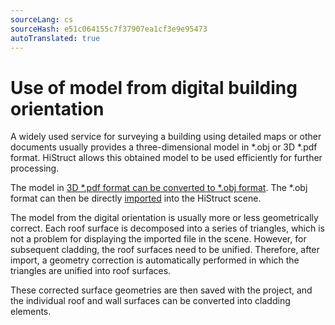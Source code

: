 ```yaml
---
sourceLang: cs
sourceHash: e51c064155c7f37907ea1cf3e9e95473
autoTranslated: true
---
```


# Use of model from digital building orientation

A widely used service for surveying a building using detailed maps or other documents usually provides a three-dimensional model in *.obj or 3D *.pdf format. HiStruct allows this obtained model to be used efficiently for further processing.

The model in [3D *.pdf format can be converted to *.obj format](convert3dPdfToObj.md). The *.obj format can then be directly [imported](importObj.md) into the HiStruct scene.

The model from the digital orientation is usually more or less geometrically correct. Each roof surface is decomposed into a series of triangles, which is not a problem for displaying the imported file in the scene. However, for subsequent cladding, the roof surfaces need to be unified. Therefore, after import, a geometry correction is automatically performed in which the triangles are unified into roof surfaces.

These corrected surface geometries are then saved with the project, and the individual roof and wall surfaces can be converted into cladding elements.
